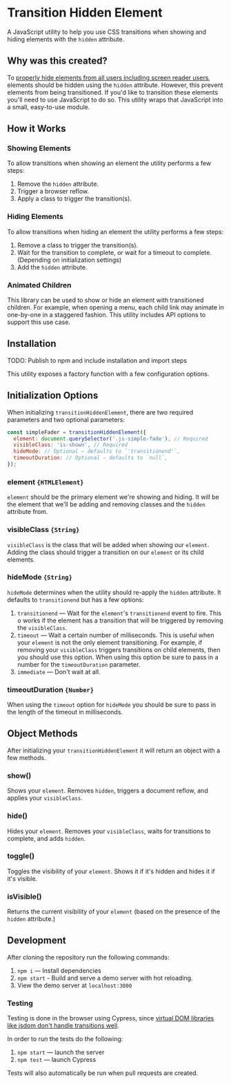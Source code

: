 # Transition Hidden Element

A JavaScript utility to help you use CSS transitions when showing and hiding elements with the `hidden` attribute.

## Why was this created?

To [properly hide elements from all users including screen reader users](https://cloudfour.com/thinks/see-no-evil-hidden-content-and-accessibility/), elements should be hidden using the `hidden` attribute. However, this prevent elements from being transitioned. If you'd like to transition these elements you'll need  to use JavaScript to do so. This utility wraps that JavaScript into a small, easy-to-use module. 

## How it Works

### Showing Elements

To allow transitions when showing an element the utility performs a few steps:

1. Remove the `hidden` attribute.
2. Trigger a browser reflow.
3. Apply a class to trigger the transition(s).

### Hiding Elements

To allow transitions when hiding an element the utility performs a few steps:

1. Remove a class to trigger the transition(s). 
2. Wait for the transition to complete, or wait for a timeout to complete. (Depending on initialization settings)
3. Add the `hidden` attribute.

### Animated Children

This library can be used to show or hide an element with transitioned children. For example, when opening a menu, each child link may animate in one-by-one in a staggered fashion. This utility includes API options to support this use case.

## Installation

TODO: Publish to npm and include installation and import steps

This utility exposes a factory function with a few configuration options. 

## Initialization Options

When initializing `transitionHiddenElement`, there are two required parameters and two optional parameters:

```js
const simpleFader = transitionHiddenElement({
  element: document.querySelector('.js-simple-fade'), // Required
  visibleClass: 'is-shown', // Required
  hideMode: // Optional — defaults to `'transitionend'`,
  timeoutDuration: // Optional — defaults to `null`,
});
```

### element `{HTMLElement}`

`element` should be the primary element we're showing and hiding. It will be the element that we'll be adding and removing classes and the `hidden` attribute from.

### visibleClass `{String}`

`visibleClass` is the class that will be added when showing our `element`. Adding the class should trigger a transition on our `element` or its child elements.

### hideMode `{String}`

`hideMode` determines when the utility should re-apply the `hidden` attribute. It defaults to `transitionend` but has a few options:

1. `transitionend` — Wait for the `element`'s `transitionend` event to fire. This o works if the element has a transition that will be triggered by removing the `visibleClass`.
2. `timeout` — Wait a certain number of milliseconds. This is useful when your `element` is not the only element transitioning. For example, if removing your `visibleClass` triggers transitions on child elements, then you should use this option. When using this option be sure to pass in a number for the `timeoutDuration` parameter.
3. `immediate` — Don't wait at all. 

### timeoutDuration `{Number}`

When using the `timeout` option for `hideMode` you should be sure to pass in the length of the timeout in milliseconds.

## Object Methods

After initializing your `transitionHiddenElement` it will return an object with a few methods.

### show()

Shows your `element`. Removes `hidden`, triggers a document reflow, and applies your `visibleClass`.

### hide()

Hides your `element`. Removes your `visibleClass`, waits for transitions to complete, and adds `hidden`.

### toggle()

Toggles the visibility of your `element`. Shows it if it's hidden and hides it if it's visible.

### isVisible()

Returns the current visibility of your `element` (based on the presence of the `hidden` attribute.)

## Development

After cloning the repository run the following commands:

1. `npm i` — Install dependencies
2. `npm start` - Build and serve a demo server with hot reloading.
3. View the demo server at `localhost:3000`

### Testing

Testing is done in the browser using Cypress, since [virtual DOM libraries like jsdom don't handle transitions well](https://github.com/jsdom/jsdom/issues/1781).

In order to run the tests do the following:

1. `npm start` — launch the server
2. `npm test` — launch Cypress

Tests will also automatically be run when pull requests are created.
